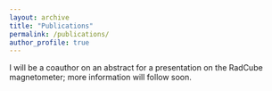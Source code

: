 ```yaml
---
layout: archive
title: "Publications"
permalink: /publications/
author_profile: true
---
```


I will be a coauthor on an abstract for a presentation on the RadCube magnetometer; more information will follow soon.
